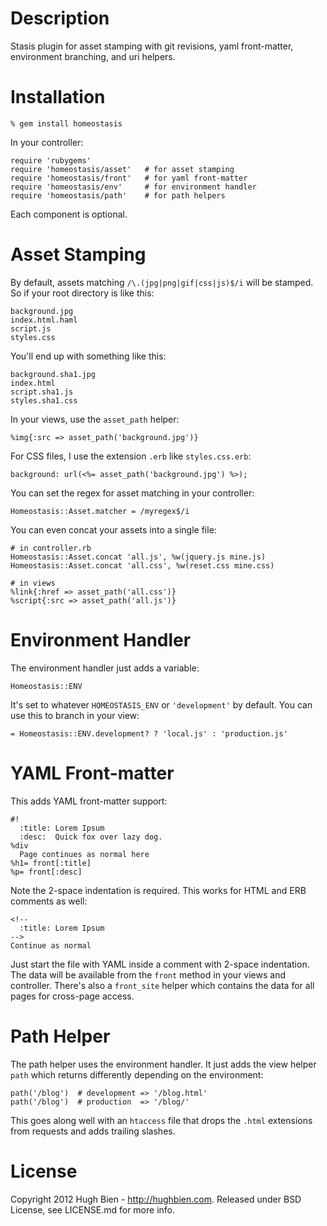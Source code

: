 Description
===========

Stasis plugin for asset stamping with git revisions, yaml front-matter,
environment branching, and uri helpers.

Installation
============

    % gem install homeostasis

In your controller:

    require 'rubygems'
    require 'homeostasis/asset'   # for asset stamping
    require 'homeostasis/front'   # for yaml front-matter
    require 'homeostasis/env'     # for environment handler
    require 'homeostasis/path'    # for path helpers

Each component is optional.

Asset Stamping
==============

By default, assets matching `/\.(jpg|png|gif|css|js)$/i` will be stamped.
So if your root directory is like this:

    background.jpg
    index.html.haml
    script.js
    styles.css

You'll end up with something like this:

    background.sha1.jpg
    index.html
    script.sha1.js
    styles.sha1.css

In your views, use the `asset_path` helper:

    %img{:src => asset_path('background.jpg')}

For CSS files, I use the extension `.erb` like `styles.css.erb`:

    background: url(<%= asset_path('background.jpg') %>);

You can set the regex for asset matching in your controller:

    Homeostasis::Asset.matcher = /myregex$/i

You can even concat your assets into a single file:

    # in controller.rb
    Homeostasis::Asset.concat 'all.js', %w(jquery.js mine.js)
    Homeostasis::Asset.concat 'all.css', %w(reset.css mine.css)

    # in views
    %link{:href => asset_path('all.css')}
    %script{:src => asset_path('all.js')}

Environment Handler
===================

The environment handler just adds a variable:

    Homeostasis::ENV

It's set to whatever `HOMEOSTASIS_ENV` or `'development'` by default.  You
can use this to branch in your view:

    = Homeostasis::ENV.development? ? 'local.js' : 'production.js'

YAML Front-matter
=================

This adds YAML front-matter support:

    #!
      :title: Lorem Ipsum
      :desc:  Quick fox over lazy dog.
    %div
      Page continues as normal here
    %h1= front[:title]
    %p= front[:desc]

Note the 2-space indentation is required.  This works for HTML and ERB comments
as well:

    <!--
      :title: Lorem Ipsum
    -->
    Continue as normal

Just start the file with YAML inside a comment with 2-space indentation.  The
data will be available from the `front` method in your views and controller.
There's also a `front_site` helper which contains the data for all pages for
cross-page access.

Path Helper
===========

The path helper uses the environment handler.  It just adds the view helper
`path` which returns differently depending on the environment:

    path('/blog')  # development => '/blog.html' 
    path('/blog')  # production  => '/blog/' 

This goes along well with an `htaccess` file that drops the `.html` extensions
from requests and adds trailing slashes.

License
=======

Copyright 2012 Hugh Bien - http://hughbien.com.
Released under BSD License, see LICENSE.md for more info.
